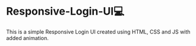 # Responsive-Login-UI💻

This is a simple Responsive Login UI created using HTML, CSS and JS with added animation.

